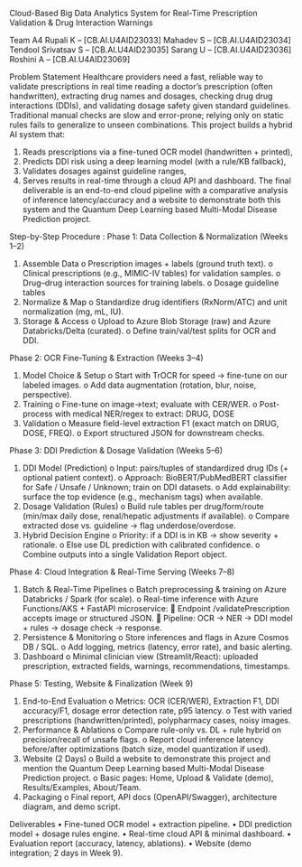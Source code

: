 Cloud-Based Big Data Analytics System for Real-Time Prescription Validation & Drug Interaction Warnings

Team A4
Rupali K – [CB.AI.U4AID23033]
Mahadev S – [CB.AI.U4AID23034]
Tendool Srivatsav S – [CB.AI.U4AID23035]
Sarang U – [CB.AI.U4AID23036]
Roshini A – [CB.AI.U4AID23069]

Problem Statement
Healthcare providers need a fast, reliable way to validate prescriptions in real time reading a doctor’s prescription (often handwritten), extracting drug names and dosages, checking drug drug interactions (DDIs), and validating dosage safety given standard guidelines. Traditional manual checks are slow and error-prone; relying only on static rules fails to generalize to unseen combinations.
This project builds a hybrid AI system that:
1.	Reads prescriptions via a fine-tuned OCR model (handwritten + printed),
2.	Predicts DDI risk using a deep learning model (with a rule/KB fallback),
3.	Validates dosages against guideline ranges,
4.	Serves results in real-time through a cloud API and dashboard.
The final deliverable is an end-to-end cloud pipeline with a comparative analysis of inference latency/accuracy and a website to demonstrate both this system and the Quantum Deep Learning based Multi-Modal Disease Prediction project.

Step-by-Step Procedure :
Phase 1: Data Collection & Normalization (Weeks 1–2)
1.	Assemble Data
o	Prescription images + labels (ground truth text).
o	Clinical prescriptions (e.g., MIMIC-IV tables) for validation samples.
o	Drug–drug interaction sources for training labels.
o	Dosage guideline tables
2.	Normalize & Map
o	Standardize drug identifiers (RxNorm/ATC) and unit normalization (mg, mL, IU).
3.	Storage & Access
o	Upload to Azure Blob Storage (raw) and Azure Databricks/Delta (curated).
o	Define train/val/test splits for OCR and DDI.

Phase 2: OCR Fine-Tuning & Extraction (Weeks 3–4)
1.	Model Choice & Setup
o	Start with TrOCR for speed → fine-tune on our labeled images.
o	Add data augmentation (rotation, blur, noise, perspective).
2.	Training
o	Fine-tune on image→text; evaluate with CER/WER.
o	Post-process with medical NER/regex to extract: DRUG, DOSE
3.	Validation
o	Measure field-level extraction F1 (exact match on DRUG, DOSE, FREQ).
o	Export structured JSON for downstream checks.

Phase 3: DDI Prediction & Dosage Validation (Weeks 5–6)
1.	DDI Model (Prediction)
o	Input: pairs/tuples of standardized drug IDs (+ optional patient context).
o	Approach: BioBERT/PubMedBERT classifier for Safe / Unsafe / Unknown; train on DDI datasets.
o	Add explainability: surface the top evidence (e.g., mechanism tags) when available.
2.	Dosage Validation (Rules)
o	Build rule tables per drug/form/route (min/max daily dose, renal/hepatic adjustments if available).
o	Compare extracted dose vs. guideline → flag underdose/overdose.
3.	Hybrid Decision Engine
o	Priority: if a DDI is in KB → show severity + rationale.
o	Else use DL prediction with calibrated confidence.
o	Combine outputs into a single Validation Report object.

Phase 4: Cloud Integration & Real-Time Serving (Weeks 7–8)
1.	Batch & Real-Time Pipelines
o	Batch preprocessing & training on Azure Databricks / Spark (for scale).
o	Real-time inference with Azure Functions/AKS + FastAPI microservice:
	Endpoint /validatePrescription accepts image or structured JSON.
	Pipeline: OCR → NER → DDI model + rules → dosage check → response.
2.	Persistence & Monitoring
o	Store inferences and flags in Azure Cosmos DB / SQL.
o	Add logging, metrics (latency, error rate), and basic alerting.
3.	Dashboard
o	Minimal clinician view (Streamlit/React): uploaded prescription, extracted fields, warnings, recommendations, timestamps.
  
Phase 5: Testing, Website & Finalization (Week 9)
1.	End-to-End Evaluation
o	Metrics: OCR (CER/WER), Extraction F1, DDI accuracy/F1, dosage error detection rate, p95 latency.
o	Test with varied prescriptions (handwritten/printed), polypharmacy cases, noisy images.
2.	Performance & Ablations
o	Compare rule-only vs. DL + rule hybrid on precision/recall of unsafe flags.
o	Report cloud inference latency before/after optimizations (batch size, model quantization if used).
3.	Website (2 Days)
o	Build a website to demonstrate this project and mention the Quantum Deep Learning based Multi-Modal Disease Prediction project.
o	Basic pages: Home, Upload & Validate (demo), Results/Examples, About/Team.
4.	Packaging
o	Final report, API docs (OpenAPI/Swagger), architecture diagram, and demo script.

Deliverables
•	Fine-tuned OCR model + extraction pipeline.
•	DDI prediction model + dosage rules engine.
•	Real-time cloud API & minimal dashboard.
•	Evaluation report (accuracy, latency, ablations).
•	Website (demo integration; 2 days in Week 9).

